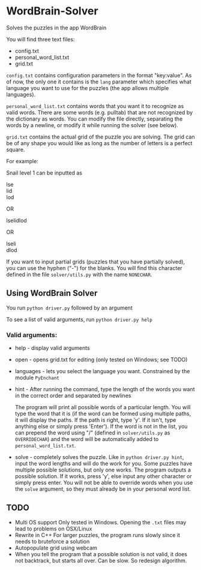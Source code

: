 # WordBrain-Solver
Solves the puzzles in the app WordBrain

You will find three text files:
* config.txt
* personal_word_list.txt
* grid.txt

`config.txt` contains configuration parameters in the format "key:value". As of now, the only one it contains is the `lang` parameter which specifies what language you want to use for the puzzles (the app allows multiple languages).

`personal_word_list.txt` contains words that you want it to recognize as valid words. There are some words (e.g. pulltab) that are not recognized by the dictionary as words. You can modify the file directly, separating the words by a newline, or modify it while running the solver (see below).

`grid.txt` contains the actual grid of the puzzle you are solving. The grid can be of any shape you would like as long as the number of letters is a perfect square.

For example:

Snail level 1 can be inputted as

lse<br>
lid<br>
lod

OR

lselidlod

OR

lseli<br>
dlod

If you want to input partial grids (puzzles that you have partially solved), you can use the hyphen ("-") for the blanks. You will find this character defined in the file `solver/utils.py` with the name `NONECHAR`.

## Using WordBrain Solver

You run `python driver.py` followed by an argument

To see a list of valid arguments, run `python driver.py help`

### Valid arguments:

* help - display valid arguments
* open - opens grid.txt for editing (only tested on Windows; see TODO)
* languages - lets you select the language you want. Constrained by the module `PyEnchant`
* hint - After running the command, type the length of the words you want in the correct order and separated by newlines
  
  The program will print all possible words of a particular length. You will type the word that it is (if the word can be formed using multiple paths, it will display the paths. If the path is right, type 'y'. If it isn't, type anything else or simply press 'Enter'). If the word is not in the list, you can prepend the word using "/" (defined in `solver/utils.py` as `OVERRIDECHAR`) and the word will be automatically added to `personal_word_list.txt`.
* solve - completely solves the puzzle. Like in `python driver.py hint`, input the word lengths and will do the work for you. Some puzzles have multiple possible solutions, but only one works. The program outputs a possible solution. If it works, press 'y', else input any other character or simply press enter. You will not be able to override words when you use the `solve` argument, so they must already be in your personal word list.
 
## TODO

* Multi OS support
  Only tested in Windows. Opening the `.txt` files may lead to problems on OSX/Linux
* Rewrite in C++
  For larger puzzles, the program runs slowly since it needs to bruteforce a solution
* Autopopulate grid using webcam
* When you tell the program that a possible solution is not valid, it does not backtrack, but starts all over. Can be slow. So redesign algorithm.
